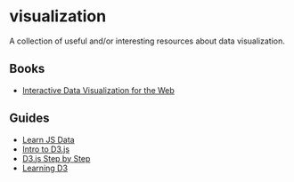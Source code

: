 # visualization

A collection of useful and/or interesting resources about data visualization.

## Books

- [Interactive Data Visualization for the
  Web](http://chimera.labs.oreilly.com/books/1230000000345/index.html)

## Guides

- [Learn JS Data](http://learnjsdata.com/)
- [Intro to D3.js](https://square.github.io/intro-to-d3/)
- [D3.js Step by Step](http://zeroviscosity.com/category/d3-js-step-by-step)
- [Learning D3](http://synthesis.sbecker.net/articles/2012/07/08/learning-d3-part-1)
